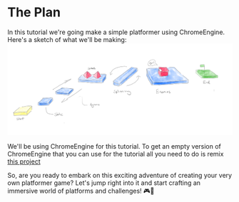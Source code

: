 # The Plan

In this tutorial we're going make a simple platformer using ChromeEngine. 
Here's a sketch of what we'll be making:
![Diagram of Platformer Scene](media/the-plan.png "The plan")

We'll be using ChromeEngine for this tutorial. To get an empty version of ChromeEngine that you can use for the tutorial all you need to do is remix [this project](https://scratch.mit.edu/projects/714869495/)

So, are you ready to embark on this exciting adventure of creating your very own platformer game? Let's jump right into it and start crafting an immersive world of platforms and challenges! 🎮🌟